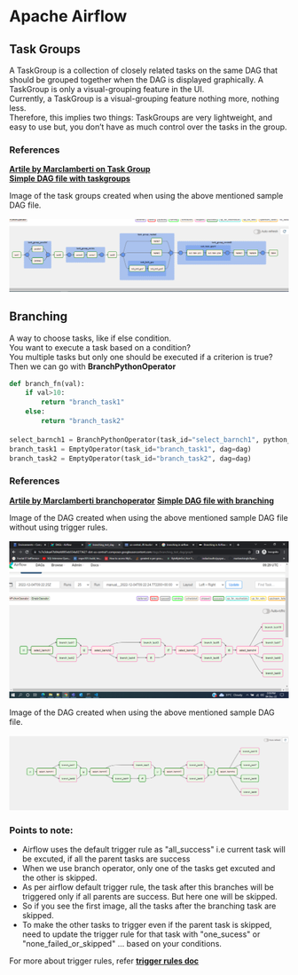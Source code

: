 # **Apache Airflow**

## **Task Groups**
A TaskGroup is a collection of closely related tasks on the same DAG that should be grouped together when the DAG is displayed graphically.
A TaskGroup is only a visual-grouping feature in the UI.<br>
Currently, a TaskGroup is a visual-grouping feature nothing more, nothing less. <br>
Therefore, this implies two things: TaskGroups are very lightweight, and easy to use but, you don’t have as much control over the tasks in the group.<br> 

### References 
**[Artile by Marclamberti on Task Group](https://marclamberti.com/blog/airflow-taskgroups-all-you-need-to-know/)**
<br>
**[Simple DAG file with taskgroups](https://github.com/sampathsvskr/GCP/blob/main/composer_airflow/task_groups_and_branching/task_grp_dag.py)**

Image of the task groups created when using the above mentioned sample DAG file.<br><br>
![alt text](https://github.com/sampathsvskr/GCP/blob/main/composer_airflow/images/task_group.png)


## **Branching**
A way to choose tasks, like if else condition.<br>
You want to execute a task based on a condition? <br>
You multiple tasks but only one should be executed if a criterion is true? <br>
Then we can go with **BranchPythonOperator**

```python
def branch_fn(val):    
    if val>10:
        return "branch_task1"
    else:
        return "branch_task2"

select_barnch1 = BranchPythonOperator(task_id="select_barnch1", python_callable=branch_fn, op_args = [12], dag=dag)
branch_task1 = EmptyOperator(task_id="branch_task1", dag=dag)
branch_task2 = EmptyOperator(task_id="branch_task2", dag=dag)
```
### References 
**[Artile by Marclamberti branchoperator](https://marclamberti.com/blog/airflow-branchpythonoperator/)**
**[Simple DAG file with branching](https://github.com/sampathsvskr/GCP/blob/main/composer_airflow/task_groups_and_branching/branching_dag.py)**

Image of the DAG created when using the above mentioned sample DAG file without using trigger rules.<br><br>
![alt text](https://github.com/sampathsvskr/GCP/blob/main/composer_airflow/images/branching1.png)


Image of the DAG created when using the above mentioned sample DAG file.<br><br>
![alt text](https://github.com/sampathsvskr/GCP/blob/main/composer_airflow/images/branching_task.png)

### Points to note:
 - Airflow uses the default trigger rule as "all_success" i.e current task will be excuted, if all the parent tasks are success
  - When we use branch operator, only one of the tasks get excuted and the other is skipped.
 - As per airflow default trigger rule, the task after this branches will be triggered only if all parents are success. But here one will be skipped.
 - So if you see the first image, all the tasks after the branching task are skipped.
 - To make the other tasks to trigger even if the parent task is skipped, need to update the trigger rule for that task with "one_sucess" or "none_failed_or_skipped" ... based on your conditions.

 For more about trigger rules, refer **[trigger rules doc](https://github.com/sampathsvskr/GCP/tree/main/composer_airflow/trigger_rules)**





